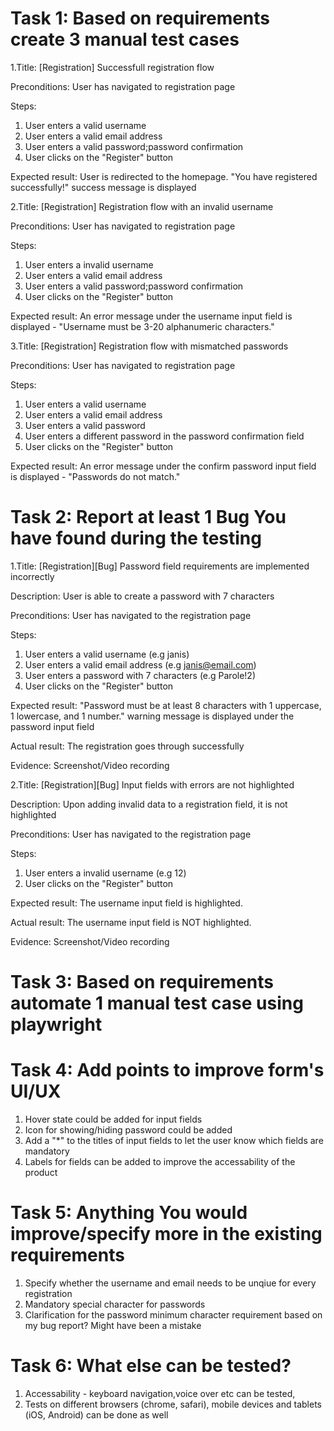 # Task 1: Based on requirements create 3 manual test cases

1.Title: [Registration] Successfull registration flow

Preconditions:
User has navigated to registration page

Steps:
1. User enters a valid username
2. User enters a valid email address
3. User enters a valid password;password confirmation
4. User clicks on the "Register" button

Expected result:
User is redirected to the homepage. "You have registered successfully!" success message is displayed

2.Title: [Registration] Registration flow with an invalid username

Preconditions:
User has navigated to registration page

Steps:
1. User enters a invalid username
2. User enters a valid email address
3. User enters a valid password;password confirmation
4. User clicks on the "Register" button

Expected result:
An error message under the username input field is displayed - "Username must be 3-20 alphanumeric characters."

3.Title: [Registration] Registration flow with mismatched passwords

Preconditions:
User has navigated to registration page

Steps:
1. User enters a valid username
2. User enters a valid email address
3. User enters a valid password
4. User enters a different password in the password confirmation field
5. User clicks on the "Register" button

Expected result:
An error message under the confirm password input field is displayed - "Passwords do not match."

# Task 2: Report at least 1 Bug You have found during the testing

1.Title: [Registration][Bug] Password field requirements are implemented incorrectly

Description: User is able to create a password with 7 characters

Preconditions:
User has navigated to the registration page

Steps:
1. User enters a valid username (e.g janis)
2. User enters a valid email address (e.g janis@email.com)
3. User enters a password with 7 characters (e.g Parole!2)
4. User clicks on the "Register" button

Expected result: 
"Password must be at least 8 characters with 1 uppercase, 1 lowercase, and 1 number." warning message is displayed under the password input field

Actual result: 
The registration goes through successfully

Evidence: Screenshot/Video recording 

2.Title: [Registration][Bug] Input fields with errors are not highlighted

Description: Upon adding invalid data to a registration field, it is not highlighted

Preconditions:
User has navigated to the registration page

Steps:
1. User enters a invalid username (e.g 12)
2. User clicks on the "Register" button

Expected result: 
The username input field is highlighted.

Actual result: 
The username input field is NOT highlighted.

Evidence: Screenshot/Video recording 


# Task 3: Based on requirements automate 1 manual test case using playwright

# Task 4: Add points to improve form's UI/UX

1. Hover state could be added for input fields
2. Icon for showing/hiding password could be added
3. Add a "*" to the titles of input fields to let the user know which fields are mandatory
4. Labels for fields can be added to improve the accessability of the product

# Task 5: Anything You would improve/specify more in the existing requirements

1. Specify whether the username and email needs to be unqiue for every registration
2. Mandatory special character for passwords
3. Clarification for the password minimum character requirement based on my bug report? Might have been a mistake


# Task 6: What else can be tested?

1. Accessability - keyboard navigation,voice over etc can be tested, 
2. Tests on different browsers (chrome, safari), mobile devices and tablets (iOS, Android) can be done as well
